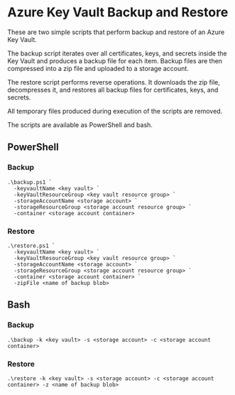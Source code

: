 # Azure Key Vault Backup and Restore

These are two simple scripts that perform backup and restore of an Azure Key Vault.

The backup script iterates over all certificates, keys, and secrets inside the Key Vault and produces a backup file for each item. Backup files are then compressed into a zip file and uploaded to a storage account.

The restore script performs reverse operations. It downloads the zip file, decompresses it, and restores all backup files for certificates, keys, and secrets.

All temporary files produced during execution of the scripts are removed.

The scripts are available as PowerShell and bash.

## PowerShell

### Backup

```
.\backup.ps1 `
  -keyvaultName <key vault> `
  -keyVaultResourceGroup <key vault resource group> `
  -storageAccountName <storage account> `
  -storageResourceGroup <storage account resource group> `
  -container <storage account container> 
```

### Restore
```
.\restore.ps1 `
  -keyvaultName <key vault> `
  -keyVaultResourceGroup <key vault resource group> `
  -storageAccountName <storage account> `
  -storageResourceGroup <storage account resource group> `
  -container <storage account container> `
  -zipFile <name of backup blob>
```

## Bash

### Backup

```
.\backup -k <key vault> -s <storage account> -c <storage account container>
```

### Restore

```
.\restore -k <key vault> -s <storage account> -c <storage account container> -z <name of backup blob>
```

